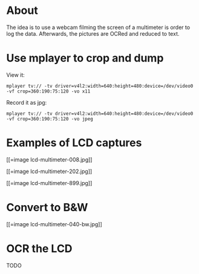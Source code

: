 # About


The idea is to use a webcam filming the screen of a multimeter is order to log the data. Afterwards, the pictures are OCRed and reduced to text.

# Use mplayer to crop and dump


View it:


    mplayer tv:// -tv driver=v4l2:width=640:height=480:device=/dev/video0 -vf crop=360:190:75:120 -vo x11


Record it as jpg:


    mplayer tv:// -tv driver=v4l2:width=640:height=480:device=/dev/video0 -vf crop=360:190:75:120 -vo jpeg


# Examples of LCD captures


[[=image lcd-multimeter-008.jpg]]

[[=image lcd-multimeter-202.jpg]]

[[=image lcd-multimeter-899.jpg]]

# Convert to B&W


[[=image lcd-multimeter-040-bw.jpg]]

# OCR the LCD


TODO